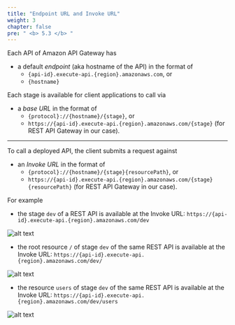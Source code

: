```yaml
---
title: "Endpoint URL and Invoke URL"
weight: 3
chapter: false
pre: " <b> 5.3 </b> "
---
```


Each API of Amazon API Gateway has

- a default _endpoint_ (aka hostname of the API) in the format of
  - `{api-id}.execute-api.{region}.amazonaws.com`, or
  - `{hostname}`

Each stage is available for client applications to call via

- a _base URL_ in the format of
  - `{protocol}://{hostname}/{stage}`, or
  - `https://{api-id}.execute-api.{region}.amazonaws.com/{stage}` (for REST API Gateway in our case).

---

To call a deployed API, the client submits a request against

- an _Invoke URL_ in the format of
  - `{protocol}://{hostname}/{stage}{resourcePath}`, or
  - `https://{api-id}.execute-api.{region}.amazonaws.com/{stage}{resourcePath}` (for REST API Gateway in our case).

For example

- the stage `dev` of a REST API is available at the Invoke URL: `https://{api-id}.execute-api.{region}.amazonaws.com/dev`

![alt text](../../images/workshop-2/api-gateway--invoke-url--stage.png)

- the root resource `/` of stage `dev` of the same REST API is available at the Invoke URL: `https://{api-id}.execute-api.{region}.amazonaws.com/dev/`

![alt text](../../images/workshop-2/api-gateway--invoke-url--root-resource.png)

- the resource `users` of stage `dev` of the same REST API is available at the Invoke URL: `https://{api-id}.execute-api.{region}.amazonaws.com/dev/users`

![alt text](../../images/workshop-2/api-gateway--invoke-url--users-resource.png)
